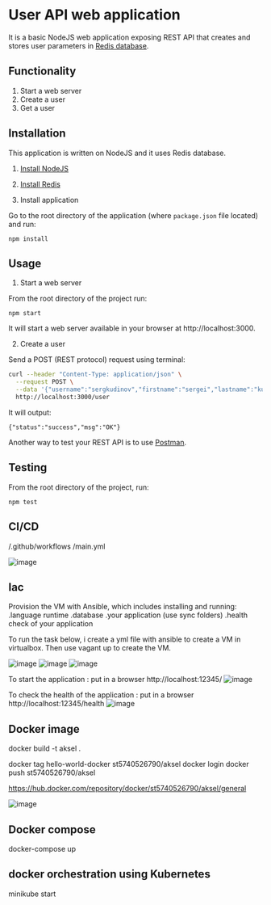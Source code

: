 # User API web application

It is a basic NodeJS web application exposing REST API that creates and stores user parameters in [Redis database](https://redis.io/).

## Functionality

1. Start a web server
2. Create a user
2. Get a user

## Installation

This application is written on NodeJS and it uses Redis database.

1. [Install NodeJS](https://nodejs.org/en/download/)

2. [Install Redis](https://redis.io/download)

3. Install application

Go to the root directory of the application (where `package.json` file located) and run:

```
npm install 
```

## Usage

1. Start a web server

From the root directory of the project run:

```
npm start
```

It will start a web server available in your browser at http://localhost:3000.

2. Create a user

Send a POST (REST protocol) request using terminal:

```bash
curl --header "Content-Type: application/json" \
  --request POST \
  --data '{"username":"sergkudinov","firstname":"sergei","lastname":"kudinov"}' \
  http://localhost:3000/user
```

It will output:

```
{"status":"success","msg":"OK"}
```

Another way to test your REST API is to use [Postman](https://www.postman.com/).



## Testing

From the root directory of the project, run:

```
npm test
```
## CI/CD

/.github/workflows
/main.yml

![image](https://github.com/salimus06/DevOps-project-DSTI/assets/148533821/793850d6-6a7e-4e19-8f9d-daf891a6e960)

## Iac

Provision the VM with Ansible, which includes installing and running:
.language runtime
.database
.your application (use sync folders)
.health check of your application

To run the task below, i create a yml file with ansible to create a VM in virtualbox.
Then use vagant up to create the VM.

![image](https://github.com/salimus06/DevOps-project-DSTI/assets/148533821/c20985f1-b397-4e64-ab14-a07463e24a40)
![image](https://github.com/salimus06/DevOps-project-DSTI/assets/148533821/9c03f00c-be72-43b0-943f-7e708a3ee311)
![image](https://github.com/salimus06/DevOps-project-DSTI/assets/148533821/c10e3ef4-591d-46ca-b04a-32061a0e0e1f)

To start the application : put in a browser http://localhost:12345/
![image](https://github.com/salimus06/DevOps-project-DSTI/assets/148533821/ee840113-6338-4afb-9b0d-0e82f219f29e)

To check the health of  the application : put in a browser http://localhost:12345/health
![image](https://github.com/salimus06/DevOps-project-DSTI/assets/148533821/7e3323ca-3ef5-43c0-b662-2e2425650f00)

## Docker image

docker build -t aksel .

docker tag hello-world-docker st5740526790/aksel
docker login
docker push st5740526790/aksel

https://hub.docker.com/repository/docker/st5740526790/aksel/general

![image](https://github.com/salimus06/DevOps-project-DSTI/assets/148533821/10969b09-fc14-480e-a862-018fa400bd79)


## Docker compose

docker-compose up

## docker orchestration using Kubernetes

minikube start









